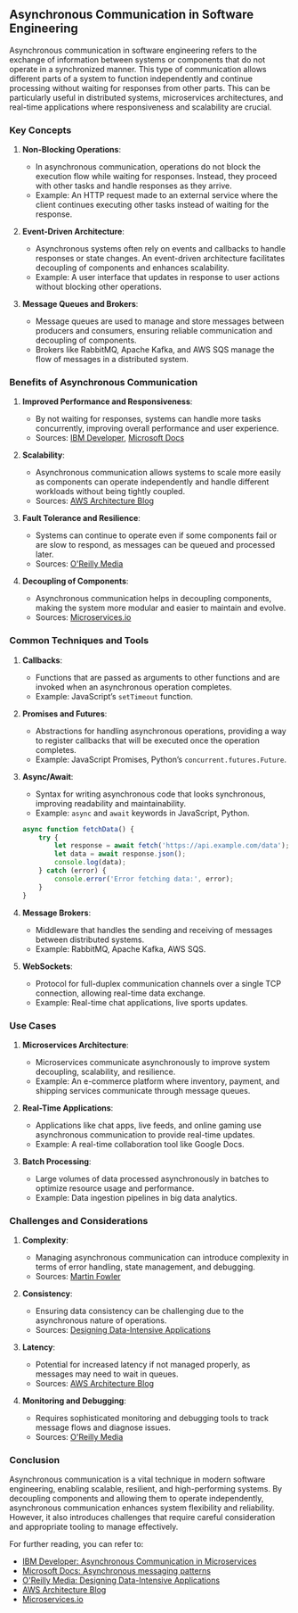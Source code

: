 ## Asynchronous Communication in Software Engineering

Asynchronous communication in software engineering refers to the exchange of information between systems or components that do not operate in a synchronized manner. This type of communication allows different parts of a system to function independently and continue processing without waiting for responses from other parts. This can be particularly useful in distributed systems, microservices architectures, and real-time applications where responsiveness and scalability are crucial.

### Key Concepts

1. **Non-Blocking Operations**:
   - In asynchronous communication, operations do not block the execution flow while waiting for responses. Instead, they proceed with other tasks and handle responses as they arrive.
   - Example: An HTTP request made to an external service where the client continues executing other tasks instead of waiting for the response.

2. **Event-Driven Architecture**:
   - Asynchronous systems often rely on events and callbacks to handle responses or state changes. An event-driven architecture facilitates decoupling of components and enhances scalability.
   - Example: A user interface that updates in response to user actions without blocking other operations.

3. **Message Queues and Brokers**:
   - Message queues are used to manage and store messages between producers and consumers, ensuring reliable communication and decoupling of components.
   - Brokers like RabbitMQ, Apache Kafka, and AWS SQS manage the flow of messages in a distributed system.

### Benefits of Asynchronous Communication

1. **Improved Performance and Responsiveness**:
   - By not waiting for responses, systems can handle more tasks concurrently, improving overall performance and user experience.
   - Sources: [IBM Developer](https://developer.ibm.com/articles/asynchronous-communication-in-microservices/), [Microsoft Docs](https://docs.microsoft.com/en-us/azure/architecture/patterns/async-request-reply)

2. **Scalability**:
   - Asynchronous communication allows systems to scale more easily as components can operate independently and handle different workloads without being tightly coupled.
   - Sources: [AWS Architecture Blog](https://aws.amazon.com/architecture/)

3. **Fault Tolerance and Resilience**:
   - Systems can continue to operate even if some components fail or are slow to respond, as messages can be queued and processed later.
   - Sources: [O'Reilly Media](https://www.oreilly.com/library/view/designing-data-intensive-applications/9781491903063/)

4. **Decoupling of Components**:
   - Asynchronous communication helps in decoupling components, making the system more modular and easier to maintain and evolve.
   - Sources: [Microservices.io](https://microservices.io/patterns/communication-style/asynchronous-messaging.html)

### Common Techniques and Tools

1. **Callbacks**:
   - Functions that are passed as arguments to other functions and are invoked when an asynchronous operation completes.
   - Example: JavaScript’s `setTimeout` function.

2. **Promises and Futures**:
   - Abstractions for handling asynchronous operations, providing a way to register callbacks that will be executed once the operation completes.
   - Example: JavaScript Promises, Python’s `concurrent.futures.Future`.

3. **Async/Await**:
   - Syntax for writing asynchronous code that looks synchronous, improving readability and maintainability.
   - Example: `async` and `await` keywords in JavaScript, Python.

   ```javascript
   async function fetchData() {
       try {
           let response = await fetch('https://api.example.com/data');
           let data = await response.json();
           console.log(data);
       } catch (error) {
           console.error('Error fetching data:', error);
       }
   }
   ```

4. **Message Brokers**:
   - Middleware that handles the sending and receiving of messages between distributed systems.
   - Example: RabbitMQ, Apache Kafka, AWS SQS.

5. **WebSockets**:
   - Protocol for full-duplex communication channels over a single TCP connection, allowing real-time data exchange.
   - Example: Real-time chat applications, live sports updates.

### Use Cases

1. **Microservices Architecture**:
   - Microservices communicate asynchronously to improve system decoupling, scalability, and resilience.
   - Example: An e-commerce platform where inventory, payment, and shipping services communicate through message queues.

2. **Real-Time Applications**:
   - Applications like chat apps, live feeds, and online gaming use asynchronous communication to provide real-time updates.
   - Example: A real-time collaboration tool like Google Docs.

3. **Batch Processing**:
   - Large volumes of data processed asynchronously in batches to optimize resource usage and performance.
   - Example: Data ingestion pipelines in big data analytics.

### Challenges and Considerations

1. **Complexity**:
   - Managing asynchronous communication can introduce complexity in terms of error handling, state management, and debugging.
   - Sources: [Martin Fowler](https://martinfowler.com/articles/enterpriseREST.html)

2. **Consistency**:
   - Ensuring data consistency can be challenging due to the asynchronous nature of operations.
   - Sources: [Designing Data-Intensive Applications](https://www.oreilly.com/library/view/designing-data-intensive-applications/9781491903063/)

3. **Latency**:
   - Potential for increased latency if not managed properly, as messages may need to wait in queues.
   - Sources: [AWS Architecture Blog](https://aws.amazon.com/architecture/)

4. **Monitoring and Debugging**:
   - Requires sophisticated monitoring and debugging tools to track message flows and diagnose issues.
   - Sources: [O'Reilly Media](https://www.oreilly.com/library/view/designing-data-intensive-applications/9781491903063/)

### Conclusion

Asynchronous communication is a vital technique in modern software engineering, enabling scalable, resilient, and high-performing systems. By decoupling components and allowing them to operate independently, asynchronous communication enhances system flexibility and reliability. However, it also introduces challenges that require careful consideration and appropriate tooling to manage effectively.

For further reading, you can refer to:
- [IBM Developer: Asynchronous Communication in Microservices](https://developer.ibm.com/articles/asynchronous-communication-in-microservices/)
- [Microsoft Docs: Asynchronous messaging patterns](https://docs.microsoft.com/en-us/azure/architecture/patterns/async-request-reply)
- [O'Reilly Media: Designing Data-Intensive Applications](https://www.oreilly.com/library/view/designing-data-intensive-applications/9781491903063/)
- [AWS Architecture Blog](https://aws.amazon.com/architecture/)
- [Microservices.io](https://microservices.io/patterns/communication-style/asynchronous-messaging.html)